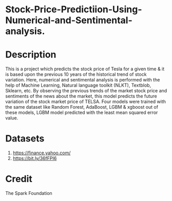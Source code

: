 # Stock-Price-Predictiion-Using-Numerical-and-Sentimental-analysis.
# Description
This is a project which predicts the stock price of Tesla for a given time & it is based upon the previous 10 years of the historical trend of stock variation. Here, numerical and sentimental analysis is performed with the help of Machine Learning, Natural language toolkit (NLKT), Textblob, Sklearn, etc. By observing the previous trends of the market stock price and sentiments of the news about the market, this model predicts the future variation of the stock market price of TELSA. Four models were trained with the same dataset like Random Forest, AdaBoost, LGBM & xgboost out of these models, LGBM model predicted with the least mean squared error value.
# Datasets
1. https://finance.yahoo.com/
2. https://bit.ly/36fFPI6
# Credit
The Spark Foundation
